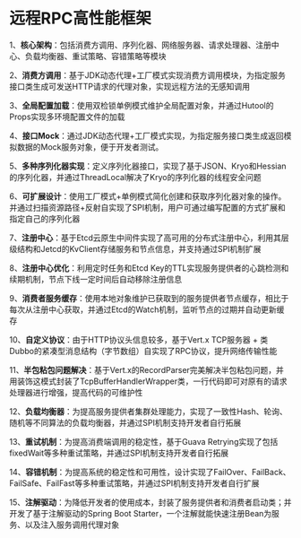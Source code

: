 # 远程RPC高性能框架

1、**核心架构**：包括消费方调用、序列化器、网络服务器、请求处理器、注册中心、负载均衡器、重试策略、容错策略等模块

2、**消费方调用**：基于JDK动态代理+工厂模式实现消费方调用模块，为指定服务接口类生成可发送HTTP请求的代理对象，实现远程方法的无感知调用

3、**全局配置加载**：使用双检锁单例模式维护全局配置对象，并通过Hutool的Props实现多环境配置文件的加载

4、**接口Mock**：通过JDK动态代理+工厂模式实现，为指定服务接口类生成返回模拟数据的Mock服务对象，便于开发者测试。

5、**多种序列化器实现**：定义序列化器接口，实现了基于JSON、Kryo和Hessian的序列化器，并通过ThreadLocal解决了Kryo的序列化器的线程安全问题

6、**可扩展设计**：使用工厂模式+单例模式简化创建和获取序列化器对象的操作。并通过扫描资源路径+反射自实现了SPI机制，用户可通过编写配置的方式扩展和指定自己的序列化器

7、**注册中心**：基于Etcd云原生中间件实现了高可用的分布式注册中心，利用其层级结构和Jetcd的KvClient存储服务和节点信息，并支持通过SPI机制扩展

8、**注册中心优化**：利用定时任务和Etcd Key的TTL实现服务提供者的心跳检测和续期机制，节点下线一定时间后自动移除注册信息

9、**消费者服务缓存**：使用本地对象维护已获取到的服务提供者节点缓存，相比于每次从注册中心获取，并通过Etcd的Watch机制，监听节点的过期并自动更新缓存

10、**自定义协议**：由于HTTP协议头信息较多，基于Vert.x TCP服务器 + 类Dubbo的紧凑型消息结构（字节数组）自实现了RPC协议，提升网络传输性能

11、**半包粘包问题解决**：基于Vert.x的RecordParser完美解决半包粘包问题，并用装饰这模式封装了TcpBufferHandlerWrapper类，一行代码即可对原有的请求处理器进行增强，提高代码的可维护性

12、**负载均衡器**：为提高服务提供者集群处理能力，实现了一致性Hash、轮询、随机等不同算法的负载均衡器，并通过SPI机制支持开发者自行拓展

13、**重试机制**：为提高消费端调用的稳定性，基于Guava Retrying实现了包括fixedWait等多种重试策略，并通过SPI机制支持开发者自行拓展

14、**容错机制**：为提高系统的稳定性和可用性，设计实现了FailOver、FailBack、FailSafe、FailFast等多种重试策略，并通过SPI机制支持开发者自行扩展

15、**注解驱动**：为降低开发者的使用成本，封装了服务提供者和消费者启动类；并开发了基于注解驱动的Spring Boot Starter，一个注解就能快速注册Bean为服务、以及注入服务调用代理对象



